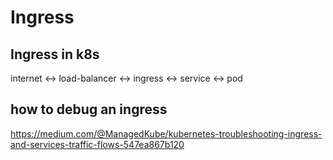 # Ingress

## Ingress in k8s
internet <-> load-balancer <-> ingress <-> service <-> pod

## how to debug an ingress
https://medium.com/@ManagedKube/kubernetes-troubleshooting-ingress-and-services-traffic-flows-547ea867b120
